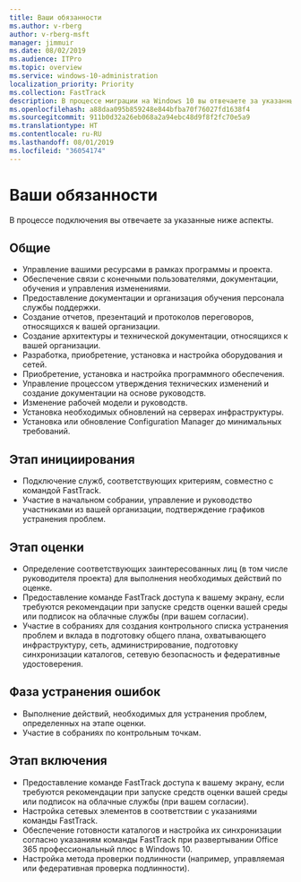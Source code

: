 ```yaml
---
title: Ваши обязанности
ms.author: v-rberg
author: v-rberg-msft
manager: jimmuir
ms.date: 08/02/2019
ms.audience: ITPro
ms.topic: overview
ms.service: windows-10-administration
localization_priority: Priority
ms.collection: FastTrack
description: В процессе миграции на Windows 10 вы отвечаете за указанные ниже аспекты.
ms.openlocfilehash: a88daa095b859248e844bfba70f76027fd1638f4
ms.sourcegitcommit: 911b0d32a26eb068a2a94ebc48d9f8f2fc70e5a9
ms.translationtype: HT
ms.contentlocale: ru-RU
ms.lasthandoff: 08/01/2019
ms.locfileid: "36054174"
---
```

# <a name="your-responsibilities"></a>Ваши обязанности

В процессе подключения вы отвечаете за указанные ниже аспекты.

## <a name="general"></a>Общие

- Управление вашими ресурсами в рамках программы и проекта.
- Обеспечение связи с конечными пользователями, документации, обучения и управления изменениями.
- Предоставление документации и организация обучения персонала службы поддержки.
- Создание отчетов, презентаций и протоколов переговоров, относящихся к вашей организации.
- Создание архитектуры и технической документации, относящихся к вашей организации.
- Разработка, приобретение, установка и настройка оборудования и сетей.
- Приобретение, установка и настройка программного обеспечения.
- Управление процессом утверждения технических изменений и создание документации на основе руководств.
- Изменение рабочей модели и руководств.
- Установка необходимых обновлений на серверах инфраструктуры.
- Установка или обновление Configuration Manager до минимальных требований.

## <a name="initiate-phase"></a>Этап инициирования

- Подключение служб, соответствующих критериям, совместно с командой FastTrack.
- Участие в начальном собрании, управление и руководство участниками из вашей организации, подтверждение графиков устранения проблем.

## <a name="assess-phase"></a>Этап оценки

- Определение соответствующих заинтересованных лиц (в том числе руководителя проекта) для выполнения необходимых действий по оценке.
- Предоставление команде FastTrack доступа к вашему экрану, если требуются рекомендации при запуске средств оценки вашей среды или подписок на облачные службы (при вашем согласии).
- Участие в собраниях для создания контрольного списка устранения проблем и вклада в подготовку общего плана, охватывающего инфраструктуру, сеть, администрирование, подготовку синхронизации каталогов, сетевую безопасность и федеративные удостоверения.

## <a name="remediate-phase"></a>Фаза устранения ошибок

- Выполнение действий, необходимых для устранения проблем, определенных на этапе оценки.
- Участие в собраниях по контрольным точкам.

## <a name="enable-phase"></a>Этап включения

- Предоставление команде FastTrack доступа к вашему экрану, если требуются рекомендации при запуске средств оценки вашей среды или подписок на облачные службы (при вашем согласии).
- Настройка сетевых элементов в соответствии с указаниями команды FastTrack.
- Обеспечение готовности каталогов и настройка их синхронизации согласно указаниям команды FastTrack при развертывании Office 365 профессиональный плюс в Windows 10.
- Настройка метода проверки подлинности (например, управляемая или федеративная проверка подлинности).







  

  

 